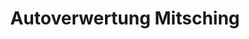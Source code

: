 ---
title: "Autoverwertung Mitsching"
url: /muehldorf-a-inn/autoverwertung-mitsching/
shop: Autohaus
---